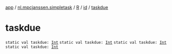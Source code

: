 [app](../../../index.md) / [nl.mpcjanssen.simpletask](../../index.md) / [R](../index.md) / [id](index.md) / [taskdue](.)

# taskdue

`static val taskdue: `[`Int`](https://kotlinlang.org/api/latest/jvm/stdlib/kotlin/-int/index.html)
`static val taskdue: `[`Int`](https://kotlinlang.org/api/latest/jvm/stdlib/kotlin/-int/index.html)
`static val taskdue: `[`Int`](https://kotlinlang.org/api/latest/jvm/stdlib/kotlin/-int/index.html)
`static val taskdue: `[`Int`](https://kotlinlang.org/api/latest/jvm/stdlib/kotlin/-int/index.html)